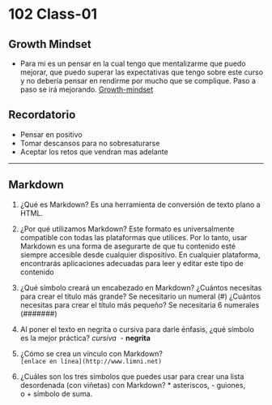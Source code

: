 # 102 Class-01

## Growth Mindset

- Para mi es un pensar en la cual tengo que mentalizarme que puedo mejorar, que puedo superar las expectativas que tengo sobre este curso y no debería pensar en rendirme por mucho que se complique. Paso a paso se irá mejorando.
[Growth-mindset](http://www.atlassian.com/blog/inside-atlassian/growth-mindset)

## Recordatorio

- Pensar en positivo
- Tomar descansos para no sobresaturarse
- Aceptar los retos que vendran mas adelante

* * *

## Markdown

1. ¿Qué es Markdown?
Es una herramienta de conversión de texto plano a HTML.

2. ¿Por qué utilizamos Markdown?
Este formato es universalmente compatible con todas las plataformas que utilices. Por lo tanto, usar Markdown es una forma de asegurarte de que tu contenido esté siempre accesible desde cualquier dispositivo. En cualquier plataforma, encontrarás aplicaciones adecuadas para leer y editar este tipo de contenido

3. ¿Qué símbolo creará un encabezado en Markdown?
¿Cuántos necesitas para crear el título más grande?
Se necesitario un numeral (#)
¿Cuántos necesitas para crear el título más pequeño?
Se necesitaria 6 numerales (#######)
4. Al poner el texto en negrita o cursiva para darle énfasis, ¿qué símbolo es la mejor práctica?
*cursiva*  - **negrita**
5. ¿Cómo se crea un vínculo con Markdown?  
`[enlace en línea](http://www.limni.net)`

6. ¿Cuáles son los tres símbolos que puedes usar para crear una lista desordenada (con viñetas) con Markdown?
* asteriscos, - guiones, o + símbolo de suma.

